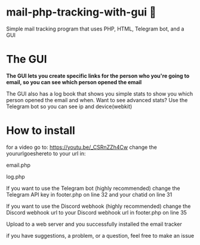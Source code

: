 # mail-php-tracking-with-gui 📧
Simple mail tracking program that uses PHP, HTML, Telegram bot, and a GUI

# The GUI
**The GUI lets you create specific links for the person who you're going to email, so you can see which person opened the email**


The GUI also has a log book that shows you simple stats to show you which person opened the email and when. Want to see advanced stats? Use the Telegram bot so you can see ip and device(webkit)



# How to install 
for a video go to: https://youtu.be/_CSRnZZh4Cw
change the yoururlgoeshereto to your url in:

email.php

log.php

If you want to use the Telegram bot (highly recommended) change the Telegram API key in footer.php on line 32 and your chatid on line 31

If you want to use the Discord webhook (highly recommended) change the Discord webhook url to your Discord webhook url in footer.php on line 35

Upload to a web server and you successfully installed the email tracker


if you have suggestions, a problem, or a question, feel free to make an issue 

